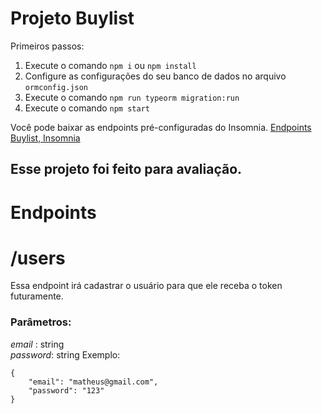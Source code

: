 # Projeto Buylist

Primeiros passos:

1. Execute o comando  `npm i` ou `npm install` 
2. Configure as configurações do seu banco de dados no arquivo `ormconfig.json`
3. Execute o comando `npm run typeorm migration:run`
4. Execute o comando `npm start`

Você pode baixar as endpoints pré-configuradas do Insomnia. [Endpoints Buylist, Insomnia ](https://drive.google.com/drive/folders/1qfRBu14ErFbmdrSIPl64pg9RTW15X6N_?usp=sharing)
## Esse projeto foi feito para avaliação.

# Endpoints

# /users
Essa endpoint irá cadastrar o usuário para que ele receba o token futuramente.
### Parâmetros:
*email* : string <br>
*password*: string
Exemplo:
```
{
	"email": "matheus@gmail.com",
	"password": "123"
}
```
